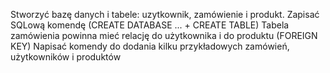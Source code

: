 Stworzyć bazę danych i tabele: uzytkownik, zamówienie i produkt. 
Zapisać SQLową komendę (CREATE DATABASE ... + CREATE TABLE)
Tabela zamówienia powinna mieć relację do użytkownika i do produktu (FOREIGN KEY)
Napisać komendy do dodania kilku przykładowych zamówień, użytkowników i produktów